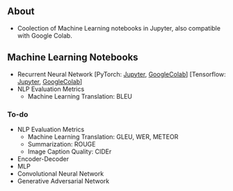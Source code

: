 ## About
* Coolection of Machine Learning notebooks in Jupyter, also compatible with Google Colab.

## Machine Learning Notebooks
* Recurrent Neural Network [PyTorch: [Jupyter](https://github.com/gcunhase/ML-Notebook/blob/master/rnn_pytorch.ipynb), [GoogleColab](https://colab.research.google.com/github/gcunhase/ML-Notebook/blob/master/rnn_pytorch.ipynb)] [Tensorflow: [Jupyter](), [GoogleColab]()]
* NLP Evaluation Metrics
    * Machine Learning Translation: BLEU

### To-do
* NLP Evaluation Metrics
    * Machine Learning Translation: GLEU, WER, METEOR
    * Summarization: ROUGE
    * Image Caption Quality: CIDEr
* Encoder-Decoder
* MLP
* Convolutional Neural Network
* Generative Adversarial Network

